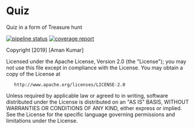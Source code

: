 # Quiz
Quiz in a form of Treasure hunt

[![pipeline status](https://gitlab.com/subtech_tech_group/OTH/badges/master/pipeline.svg)](https://gitlab.com/subtech_tech_group/OTH/commits/master)
[![coverage report](https://gitlab.com/subtech_tech_group/OTH/badges/master/coverage.svg)](https://gitlab.com/subtech_tech_group/OTH/commits/master)

Copyright [2019] [Aman Kumar]

   Licensed under the Apache License, Version 2.0 (the "License");
   you may not use this file except in compliance with the License.
   You may obtain a copy of the License at

       http://www.apache.org/licenses/LICENSE-2.0

   Unless required by applicable law or agreed to in writing, software
   distributed under the License is distributed on an "AS IS" BASIS,
   WITHOUT WARRANTIES OR CONDITIONS OF ANY KIND, either express or implied.
   See the License for the specific language governing permissions and
   limitations under the License.